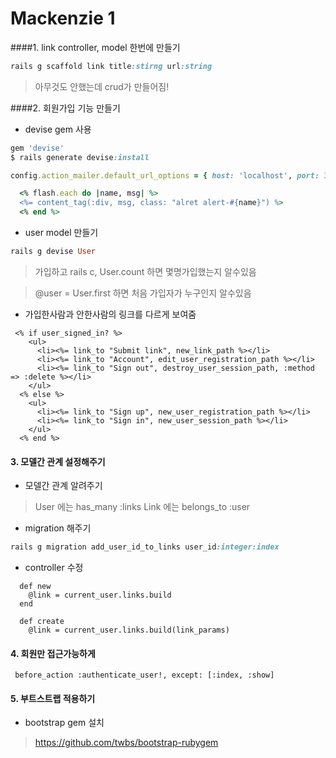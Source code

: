 # Mackenzie 1

####1. link controller, model 한번에 만들기

```rb
rails g scaffold link title:stirng url:string
```
> 아무것도 안했는데 crud가 만들어짐!

####2. 회원가입 기능 만들기
- devise gem 사용

```rb
gem 'devise'
$ rails generate devise:install
```

```rb
config.action_mailer.default_url_options = { host: 'localhost', port: 3000 }
```

```rb
  <% flash.each do |name, msg| %>
  <%= content_tag(:div, msg, class: "alret alert-#{name}") %>
  <% end %>
```

- user model 만들기

```rb
rails g devise User
```
>가입하고 rails c, User.count 하면 몇명가입했는지 알수있음

> @user = User.first 하면 처음 가입자가 누구인지 알수있음

- 가입한사람과 안한사람의 링크를 다르게 보여줌

```
 <% if user_signed_in? %>
    <ul>
      <li><%= link_to "Submit link", new_link_path %></li>
      <li><%= link_to "Account", edit_user_registration_path %></li>
      <li><%= link_to "Sign out", destroy_user_session_path, :method => :delete %></li>
    </ul>
  <% else %>
    <ul>
      <li><%= link_to "Sign up", new_user_registration_path %></li>
      <li><%= link_to "Sign in", new_user_session_path %></li>
    </ul>
  <% end %>
```


#### 3. 모델간 관계 설정해주기
- 모델간 관계 알려주기
 > User 에는 has_many :links
 > Link 에는 belongs_to :user

- migration 해주기
```rb
rails g migration add_user_id_to_links user_id:integer:index
```

- controller 수정
```
  def new
    @link = current_user.links.build
  end
```
```
  def create
    @link = current_user.links.build(link_params)
```

#### 4. 회원만 접근가능하게
```
 before_action :authenticate_user!, except: [:index, :show]
```

#### 5. 부트스트랩 적용하기
- bootstrap gem 설치
> https://github.com/twbs/bootstrap-rubygem

